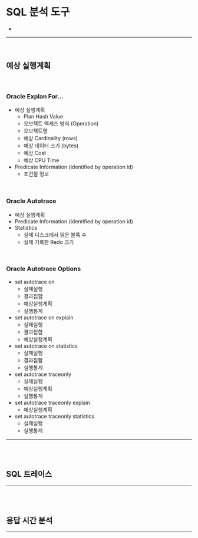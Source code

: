 # SQL 분석 도구
> 
* 

<hr>
<br>

## 예상 실행계획
#### 

<br>

### Oracle Explan For...
* 예상 실행계획
  * Plan Hash Value
  * 오브젝트 액세스 방식 (Operation)
  * 오브젝트명
  * 예상 Cardinality (rows)
  * 예상 데이터 크기 (bytes)
  * 예상 Cost
  * 예상 CPU Time
* Predicate Information (identified by operation id)
  * 조건절 정보

<br>

### Oracle Autotrace
* 예상 실행계획
* Predicate Information (identified by operation id)
* Statistics
  * 실제 디스크에서 읽은 블록 수
  * 실제 기록한 Redo 크기

<br>

### Oracle Autotrace Options
* set autotrace on
  * 실제실행
  * 결과집합
  * 예상실행계획
  * 실행통계
* set autotrace on explain
  * 실제실행
  * 결과집합
  * 예상실행계획
* set autotrace on statistics
  * 실제실행
  * 결과집합
  * 실행통계
* set autotrace traceonly
  * 실제실행
  * 예상실행계획
  * 실행통계
* set autotrace traceonly explain
  * 예상실행계획
* set autotrace traceonly statistics
  * 실제실행
  * 실행통계

<hr>
<br>
<br>

## SQL 트레이스

<hr>
<br>
<br>

## 응답 시간 분석

<hr>
<br>
<br>

